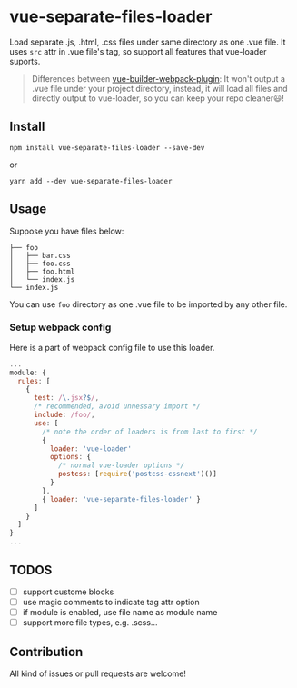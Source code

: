 # vue-separate-files-loader

Load separate .js, .html, .css files under same directory as one .vue file.
It uses `src` attr in .vue file's tag, so support all features that vue-loader suports.

> Differences between [vue-builder-webpack-plugin](https://github.com/pksunkara/vue-builder-webpack-plugin): It won't output a .vue file under your project directory, instead, it will load all files and directly output to vue-loader, so you can keep your repo cleaner😃!

## Install
```
npm install vue-separate-files-loader --save-dev
```
or
```
yarn add --dev vue-separate-files-loader
```
## Usage

Suppose you have files below:
```
├── foo
│   ├── bar.css
│   ├── foo.css
│   ├── foo.html
│   └── index.js
└── index.js
```

You can use `foo` directory as one .vue file to be imported by any other file.

### Setup webpack config
Here is a part of webpack config file to use this loader.
```js
...
module: {
  rules: [
    {
      test: /\.jsx?$/,
      /* recommended, avoid unnessary import */
      include: /foo/,
      use: [
        /* note the order of loaders is from last to first */
        {
          loader: 'vue-loader'
          options: {
            /* normal vue-loader options */
            postcss: [require('postcss-cssnext')()]
          }
        },
        { loader: 'vue-separate-files-loader' }
      ]
    }
  ]
}
...
```

## TODOS
* [ ] support custome blocks
* [ ] use magic comments to indicate tag attr option
* [ ] if module is enabled, use file name as module name
* [ ] support more file types, e.g. .scss...

## Contribution
All kind of issues or pull requests are welcome!
